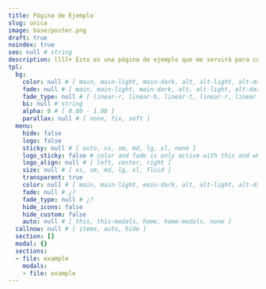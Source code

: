 ```yaml
---
title: Página de Ejemplo
slug: unica
image: base/poster.png
draft: true
noindex: true
seo: null # string
description: llll➤ Ésto es una página de ejemplo que me servirá para copiar y pegar valores ✅ by lorensansol.
tpl:
  bg:
    color: null # [ main, main-light, main-dark, alt, alt-light, alt-dark, cta, cta-light, cta-dark, white, light, gray, dark, black, invert, similar ]
    fade: null # [ main, main-light, main-dark, alt, alt-light, alt-dark, cta, cta-light, cta-dark, white, light, gray, dark, black, invert, similar ]
    fade_type: null # [ linear-r, linear-b, linear-t, linear-r, linear-l, linear-tr, linear-br, linear-tl, linear-bl, circle, circle-alt, radial, radial-alt ]
    bi: null # string
    alpha: 0 # [ 0.00 - 1.00 ]
    parallax: null # [ none, fix, soft ]
  menu:
    hide: false
    logo: false
    sticky: null # [ auto, xs, sm, md, lg, xl, none ]
    logo_sticky: false # color and fade is only active with this and when screen < sticky
    logo_align: null # [ left, center, right ]
    size: null # [ xs, sm, md, lg, xl, fluid ]
    transparent: true
    color: null # [ main, main-light, main-dark, alt, alt-light, alt-dark, cta, cta-light, cta-dark, white, light, gray, dark, black, invert, similar ]
    fade: null # ¿?
    fade_type: null # ¿?
    hide_icons: false
    hide_custom: false
    auto: null # [ this, this-modals, home, home-modals, none ]
  callnow: null # [ items, auto, hide ]
  section: []
  modal: {}
  sections:
  - file: example
    modals:
    - file: example
---
```

